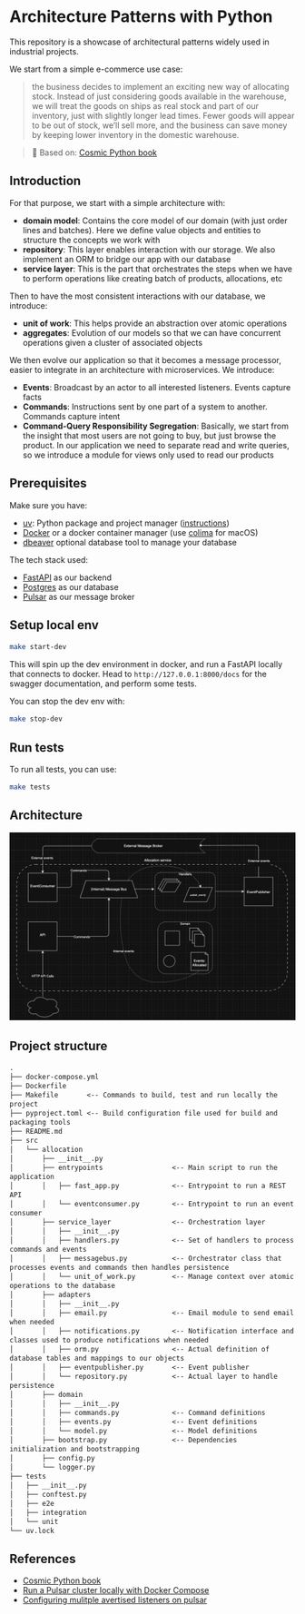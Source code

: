 # Architecture Patterns with Python

This repository is a showcase of architectural patterns widely used in industrial projects.

We start from a simple e-commerce use case: 

> the business decides to implement an exciting new way of allocating stock. Instead of just considering goods available in the warehouse, we will treat the goods on ships as real stock and part of our inventory, just with slightly longer lead times. Fewer goods will appear to be out of stock, we’ll sell more, and the business can save money by keeping lower inventory in the domestic warehouse.

> 📖 Based on: [Cosmic Python book](https://www.cosmicpython.com/)

## Introduction

For that purpose, we start with a simple architecture with:

- **domain model**: Contains the core model of our domain (with just order lines and batches). Here we define value objects and entities to structure the concepts we work with
- **repository**: This layer enables interaction with our storage. We also implement an ORM to bridge our app with our database
- **service layer**: This is the part that orchestrates the steps when we have to perform operations like creating batch of products, allocations, etc

Then to have the most consistent interactions with our database, we introduce:

- **unit of work**: This helps provide an abstraction over atomic operations
- **aggregates**: Evolution of our models so that we can have concurrent operations given a cluster of associated objects

We then evolve our application so that it becomes a message processor, easier to integrate in an architecture with microservices. We introduce:

- **Events**: Broadcast by an actor to all interested listeners. Events capture facts
- **Commands**: Instructions sent by one part of a system to another. Commands capture intent
- **Command-Query Responsibility Segregation**: Basically, we start from the insight that most users are not going to buy, but just browse the product. In our application we need to separate read and write queries, so we introduce a module for views only used to read our products

## Prerequisites

Make sure you have:

- [uv](https://docs.astral.sh/uv/): Python package and project manager ([instructions](https://docs.astral.sh/uv/getting-started/installation/))
- [Docker](https://www.docker.com/get-started/) or a docker container manager (use [colima](https://github.com/abiosoft/colima#installation) for macOS)
- [dbeaver](https://dbeaver.io/) optional database tool to manage your database


The tech stack used:

- [FastAPI](https://fastapi.tiangolo.com/) as our backend
- [Postgres](https://www.postgresql.org/) as our database
- [Pulsar](https://pulsar.apache.org/) as our message broker


## Setup local env

```sh
make start-dev
```

This will spin up the dev environment in docker, and run a FastAPI locally that connects to docker.
Head to `http://127.0.0.1:8000/docs` for the swagger documentation, and perform some tests.

You can stop the dev env with:

```sh
make stop-dev
```

## Run tests

To run all tests, you can use:

```sh
make tests
```

## Architecture

![Component Diagram](./doc/img/allocation_service_message_processor.png)

## Project structure

```text
.
├── docker-compose.yml
├── Dockerfile
├── Makefile       <-- Commands to build, test and run locally the project
├── pyproject.toml <-- Build configuration file used for build and packaging tools
├── README.md
├── src
│   └── allocation
│       ├── __init__.py
│       ├── entrypoints                 <-- Main script to run the application
│       │   ├── fast_app.py             <-- Entrypoint to run a REST API
│       │   └── eventconsumer.py        <-- Entrypoint to run an event consumer
│       ├── service_layer               <-- Orchestration layer
│       │   ├── __init__.py
│       │   ├── handlers.py             <-- Set of handlers to process commands and events
│       │   ├── messagebus.py           <-- Orchestrator class that processes events and commands then handles persistence
│       │   └── unit_of_work.py         <-- Manage context over atomic operations to the database
│       ├── adapters
│       │   ├── __init__.py
│       │   ├── email.py                <-- Email module to send email when needed
│       │   ├── notifications.py        <-- Notification interface and classes used to produce notifications when needed
│       │   ├── orm.py                  <-- Actual definition of database tables and mappings to our objects
│       │   ├── eventpublisher.py       <-- Event publisher
│       │   └── repository.py           <-- Actual layer to handle persistence
│       ├── domain
│       │   ├── __init__.py
│       │   ├── commands.py             <-- Command definitions
│       │   ├── events.py               <-- Event definitions
│       │   └── model.py                <-- Model definitions
│       ├── bootstrap.py                <-- Dependencies initialization and bootstrapping
│       ├── config.py
│       └── logger.py
├── tests
│   ├── __init__.py
│   ├── conftest.py
│   ├── e2e
│   ├── integration
│   └── unit
└── uv.lock
```

## References

* [Cosmic Python book](https://www.cosmicpython.com/)
* [Run a Pulsar cluster locally with Docker Compose](https://pulsar.apache.org/docs/next/getting-started-docker-compose/)
* [Configuring mulitple avertised listeners on pulsar](https://pulsar.apache.org/docs/next/concepts-multiple-advertised-listeners/)
